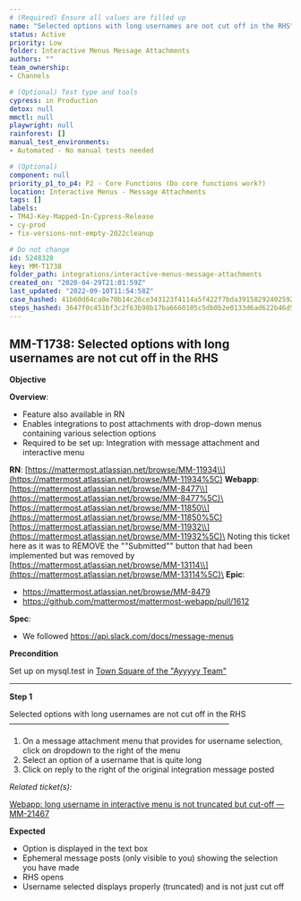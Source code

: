 ```yaml
---
# (Required) Ensure all values are filled up
name: "Selected options with long usernames are not cut off in the RHS"
status: Active
priority: Low
folder: Interactive Menus Message Attachments
authors: ""
team_ownership: 
- Channels

# (Optional) Test type and tools
cypress: in Production
detox: null
mmctl: null
playwright: null
rainforest: []
manual_test_environments: 
- Automated - No manual tests needed

# (Optional)
component: null
priority_p1_to_p4: P2 - Core Functions (Do core functions work?)
location: Interactive Menus - Message Attachments
tags: []
labels: 
- TM4J-Key-Mapped-In-Cypress-Release
- cy-prod
- fix-versions-not-empty-2022cleanup

# Do not change
id: 5248328
key: MM-T1738
folder_path: integrations/interactive-menus-message-attachments
created_on: "2020-04-29T21:01:59Z"
last_updated: "2022-09-10T11:54:58Z"
case_hashed: 41b60d64ca0e70b14c26ce343123f4114a5f422f7bda391582924025922d55deab86fd57f4186f49cb89418518ca0598
steps_hashed: 3647f0c451bf3c2f63b98b17ba6660105c5db0b2e0133d6ad622b46d5d90b2c5391dd3fd355eecece302d885644fb38f
---
```


## MM-T1738: Selected options with long usernames are not cut off in the RHS

**Objective**

**Overview**:

- Feature also available in RN
- Enables integrations to post attachments with drop-down menus containing various selection options
- Required to be set up: Integration with message attachment and interactive menu

**RN**: [https://mattermost.atlassian.net/browse/MM-11934\\](https://mattermost.atlassian.net/browse/MM-11934%5C) **Webapp**: [https://mattermost.atlassian.net/browse/MM-8477\\](https://mattermost.atlassian.net/browse/MM-8477%5C)\
[https://mattermost.atlassian.net/browse/MM-11850\\](https://mattermost.atlassian.net/browse/MM-11850%5C) [https://mattermost.atlassian.net/browse/MM-11932\\](https://mattermost.atlassian.net/browse/MM-11932%5C)\
Noting this ticket here as it was to REMOVE the ""Submitted"" button that had been implemented but was removed by [https://mattermost.atlassian.net/browse/MM-13114\\](https://mattermost.atlassian.net/browse/MM-13114%5C)\
**Epic**:

- <https://mattermost.atlassian.net/browse/MM-8479>
- <https://github.com/mattermost/mattermost-webapp/pull/1612>

**Spec**:

- We followed <https://api.slack.com/docs/message-menus>

**Precondition**

Set up on mysql.test in [Town Square of the "Ayyyyy Team"](https://mysql.test.mattermost.com/a-team/channels/town-square)

---

**Step 1**

Selected options with long usernames are not cut off in the RHS\
————————————————————————————

1. On a message attachment menu that provides for username selection, click on dropdown to the right of the menu
2. Select an option of a username that is quite long
3. Click on reply to the right of the original integration message posted

_Related ticket(s):_

[Webapp: long username in interactive menu is not truncated but cut-off — MM-21467](https://mattermost.atlassian.net/browse/MM-21467)

**Expected**

- Option is displayed in the text box
- Ephemeral message posts (only visible to you) showing the selection you have made
- RHS opens
- Username selected displays properly (truncated) and is not just cut off
